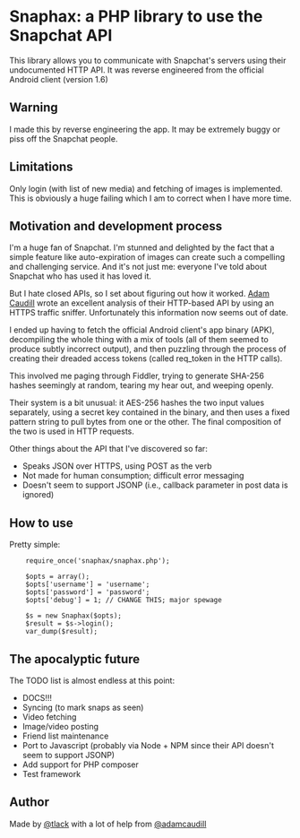 Snaphax: a PHP library to use the Snapchat API
==============================================

This library allows you to communicate with Snapchat's servers using their
undocumented HTTP API. It was reverse engineered from the official Android
client (version 1.6)

Warning
-------

I made this by reverse engineering the app. It may be extremely buggy or piss
off the Snapchat people. 

Limitations
-----------

Only login (with list of new media) and fetching of images is implemented.
This is obviously a huge failing which I am to correct when I have more time.

Motivation and development process
----------------------------------

I'm a huge fan of Snapchat. I'm stunned and delighted by the fact that a simple
feature like auto-expiration of images can create such a compelling and
challenging service. And it's not just me: everyone I've told about Snapchat
who has used it has loved it. 

But I hate closed APIs, so I set about figuring out how it worked. [Adam
Caudill](http://adamcaudill.com/2012/06/16/snapchat-api-and-security/) wrote an
excellent analysis of their HTTP-based API by using an HTTPS traffic sniffer.
Unfortunately this information now seems out of date. 

I ended up having to fetch the official Android client's app binary (APK),
decompiling the whole thing with a mix of tools (all of them seemed to produce
subtly incorrect output), and then puzzling through the process of creating
their dreaded access tokens (called req\_token in the HTTP calls).

This involved me paging through Fiddler, trying to generate SHA-256 hashes
seemingly at random, tearing my hear out, and weeping openly.

Their system is a bit unusual: it AES-256 hashes the two input values
separately, using a secret key contained in the binary, and then uses a fixed
pattern string to pull bytes from one or the other. The final composition of
the two is used in HTTP requests.

Other things about the API that I've discovered so far:

- Speaks JSON over HTTPS, using POST as the verb
- Not made for human consumption; difficult error messaging
- Doesn't seem to support JSONP (i.e., callback parameter in post data is
	ignored)

How to use
----------

Pretty simple:

```
	require_once('snaphax/snaphax.php');

	$opts = array();
	$opts['username'] = 'username';
	$opts['password'] = 'password';
	$opts['debug'] = 1; // CHANGE THIS; major spewage

	$s = new Snaphax($opts);
	$result = $s->login();
	var_dump($result);
```

The apocalyptic future
----------------------

The TODO list is almost endless at this point:

- DOCS!!!
- Syncing (to mark snaps as seen)
- Video fetching
- Image/video posting
- Friend list maintenance
- Port to Javascript (probably via Node + NPM since their API doesn't seem to
	support JSONP)
- Add support for PHP composer
- Test framework

Author
------

Made by [@tlack](http://twitter.com/tlack) with a lot of help from 
[@adamcaudill](http://twitter.com/adamcaudill)


